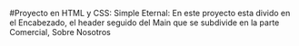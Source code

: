 #Proyecto en HTML y CSS: Simple Eternal:
En este proyecto esta divido en el Encabezado, el header seguido del Main que se subdivide en la parte Comercial, Sobre Nosotros